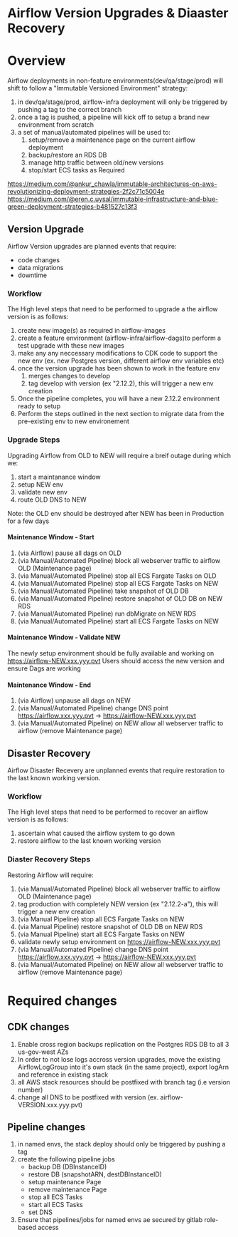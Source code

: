 # Airflow Version Upgrades & Diaaster Recovery

# Overview

Airflow deployments in non-feature environments(dev/qa/stage/prod) will shift to follow a "Immutable Versioned Environment" strategy:

1. in dev/qa/stage/prod, airflow-infra deployment will only be triggered by pushing a tag to the correct branch
2. once a tag is pushed, a pipeline will kick off to setup a brand new environment from scratch
3. a set of manual/automated pipelines will be used to:
   1. setup/remove a maintenance page on the current airflow deployment
   2. backup/restore an RDS DB
   3. manage http traffic between old/new versions
   4. stop/start ECS tasks as Required

https://medium.com/@ankur_chawla/immutable-architectures-on-aws-revolutionizing-deployment-strategies-2f2c71c5004e
https://medium.com/@eren.c.uysal/immutable-infrastructure-and-blue-green-deployment-strategies-b481527c13f3

## Version Upgrade

Airflow Version upgrades are planned events that require:

- code changes
- data migrations
- downtime

### Workflow

The High level steps that need to be performed to upgrade a the airflow version is as follows:

1. create new image(s) as required in airflow-images
2. create a feature environment (airflow-infra/airflow-dags)to perform a test upgrade with these new images
3. make any any neccessary modifications to CDK code to support the new env (ex. new Postgres version, different airflow env variables etc)
4. once the version upgrade has been shown to work in the feature env
   1. merges changes to develop
   2. tag develop with version (ex "2.12.2), this will trigger a new env creation
5. Once the pipeline completes, you will have a new 2.12.2 environment ready to setup
6. Perform the steps outlined in the next section to migrate data from the pre-existing env to new environement

### Upgrade Steps

Upgrading Airflow from OLD to NEW will require a breif outage during which we:

1. start a maintanance window
2. setup NEW env
3. validate new env
4. route OLD DNS to NEW

Note: the OLD env should be destroyed after NEW has been in Production for a few days

#### Maintenance Window - Start

1. (via Airflow) pause all dags on OLD
2. (via Manual/Automated Pipeline) block all webserver traffic to airflow OLD (Maintenance page)
3. (via Manual/Automated Pipeline) stop all ECS Fargate Tasks on OLD
4. (via Manual/Automated Pipeline) stop all ECS Fargate Tasks on NEW
5. (via Manual/Automated Pipeline) take snapshot of OLD DB
6. (via Manual/Automated Pipeline) restore snapshot of OLD DB on NEW RDS
7. (via Manual/Automated Pipeline) run dbMigrate on NEW RDS
8. (via Manual/Automated Pipeline) start all ECS Fargate Tasks on NEW

#### Maintenance Window - Validate NEW

The newly setup environment should be fully available and working on https://airflow-NEW.xxx.yyy.pvt
Users should access the new version and ensure Dags are working

#### Maintenance Window - End

1. (via Airflow) unpause all dags on NEW
2. (via Manual/Automated Pipeline) change DNS point https://airflow.xxx.yyy.pvt -> https://airflow-NEW.xxx.yyy.pvt
3. (via Manual/Automated Pipeline) on NEW allow all webserver traffic to airflow (remove Maintenance page)

## Disaster Recovery

Airflow Disaster Recevery are unplanned events that require restoration to the last known working version.

### Workflow

The High level steps that need to be performed to recover an airflow version is as follows:

1. ascertain what caused the airflow system to go down
2. restore airflow to the last known working version

### Diaster Recovery Steps

Restoring Airflow will require:

1. (via Manual/Automated Pipeline) block all webserver traffic to airflow OLD (Maintenance page)
2. tag production with completely NEW version (ex "2.12.2-a"), this will trigger a new env creation
3. (via Manual Pipeline) stop all ECS Fargate Tasks on NEW
4. (via Manual Pipeline) restore snapshot of OLD DB on NEW RDS
5. (via Manual Pipeline) start all ECS Fargate Tasks on NEW
6. validate newly setup environment on https://airflow-NEW.xxx.yyy.pvt
7. (via Manual/Automated Pipeline) change DNS point https://airflow.xxx.yyy.pvt -> https://airflow-NEW.xxx.yyy.pvt
8. (via Manual/Automated Pipeline) on NEW allow all webserver traffic to airflow (remove Maintenance page)

# Required changes

## CDK changes

1. Enable cross region backups replication on the Postgres RDS DB to all 3 us-gov-west AZs
2. In order to not lose logs accross version upgrades, move the existing AirflowLogGroup into it's own stack (in the same project), export logArn and reference in existing stack
3. all AWS stack resources should be postfixed with branch tag (i.e version number)
4. change all DNS to be postfixed with version (ex. airflow-VERSION.xxx.yyy.pvt)

## Pipeline changes

1. in named envs, the stack deploy should only be triggered by pushing a tag
2. create the following pipeline jobs
   - backup DB (DBInstanceID)
   - restore DB (snapshotARN, destDBInstanceID)
   - setup maintenance Page
   - remove maintenance Page
   - stop all ECS Tasks
   - start all ECS Tasks
   - set DNS
3. Ensure that pipelines/jobs for named envs ae secured by gitlab role-based access

